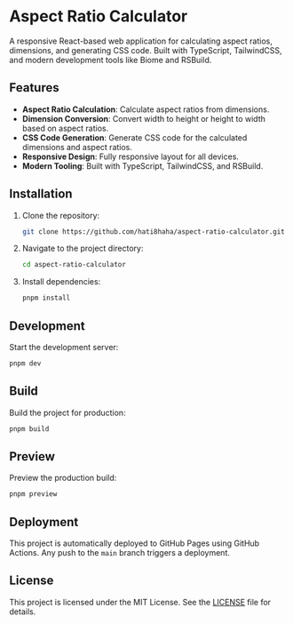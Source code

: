 # Aspect Ratio Calculator

A responsive React-based web application for calculating aspect ratios, dimensions, and generating CSS code. Built with TypeScript, TailwindCSS, and modern development tools like Biome and RSBuild.

## Features

- **Aspect Ratio Calculation**: Calculate aspect ratios from dimensions.
- **Dimension Conversion**: Convert width to height or height to width based on aspect ratios.
- **CSS Code Generation**: Generate CSS code for the calculated dimensions and aspect ratios.
- **Responsive Design**: Fully responsive layout for all devices.
- **Modern Tooling**: Built with TypeScript, TailwindCSS, and RSBuild.

## Installation

1. Clone the repository:
   ```bash
   git clone https://github.com/hati8haha/aspect-ratio-calculator.git
   ```

2. Navigate to the project directory:
   ```bash
   cd aspect-ratio-calculator
   ```

3. Install dependencies:
   ```bash
   pnpm install
   ```

## Development

Start the development server:
```bash
pnpm dev
```

## Build

Build the project for production:
```bash
pnpm build
```

## Preview

Preview the production build:
```bash
pnpm preview
```

## Deployment

This project is automatically deployed to GitHub Pages using GitHub Actions. Any push to the `main` branch triggers a deployment.

## License

This project is licensed under the MIT License. See the [LICENSE](./LICENSE) file for details.
